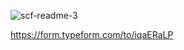 ![scf-readme-3](https://github.com/user-attachments/assets/38751c4c-3632-4be2-b15f-d92ace24bd9e)

https://form.typeform.com/to/iqaERaLP
